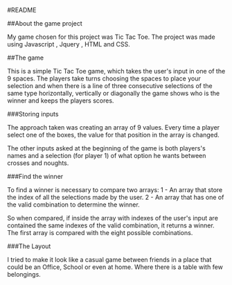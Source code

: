 #README

##About the game project

  My game chosen for this project was Tic Tac Toe.
  The project was made using Javascript , Jquery , HTML and CSS.


##The game

  This is a simple Tic Tac Toe game, which takes the user's input in one of the 9 spaces.
  The players take turns choosing the spaces to place your selection and when there is a line of three consecutive selections of the same type horizontally, vertically or diagonally the game shows who is the winner and keeps the players scores.

###Storing inputs

  The approach taken was creating an array of 9 values.
  Every time a player select one of the boxes, the value for that position in the array is changed.

  The other inputs asked at the beginning of the game is both players's names and a selection (for player 1) of what option he wants between crosses and noughts.

###Find the winner

  To find a winner is necessary to compare two arrays:
    1 - An array that store the index of all the selections made by the user.
    2 - An array that has one of the valid combination to determine the winner.

  So when compared, if inside the array with indexes of the user's input are contained the same indexes of the valid combination, it returns a winner.
  The first array is compared with the eight possible combinations.

###The Layout

  I tried to make it look like a casual game between friends in a place that
  could be an Office, School or even at home. Where there is a table with few belongings.
